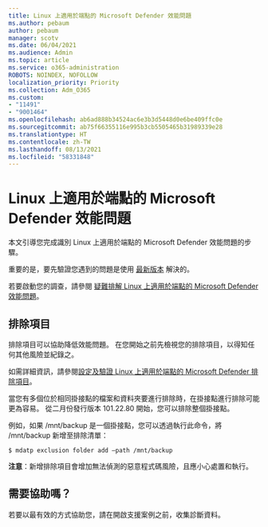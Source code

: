 ```yaml
---
title: Linux 上適用於端點的 Microsoft Defender 效能問題
ms.author: pebaum
author: pebaum
manager: scotv
ms.date: 06/04/2021
ms.audience: Admin
ms.topic: article
ms.service: o365-administration
ROBOTS: NOINDEX, NOFOLLOW
localization_priority: Priority
ms.collection: Adm_O365
ms.custom:
- "11491"
- "9001464"
ms.openlocfilehash: ab6ad888b34524ac6e3b3d5448d0e6be409ffc0e
ms.sourcegitcommit: ab75f66355116e995b3cb5505465b31989339e28
ms.translationtype: HT
ms.contentlocale: zh-TW
ms.lasthandoff: 08/13/2021
ms.locfileid: "58331848"
---
```

# <a name="performance-issues-for-microsoft-defender-for-endpoint-on-linux"></a>Linux 上適用於端點的 Microsoft Defender 效能問題

本文引導您完成識別 Linux 上適用於端點的 Microsoft Defender 效能問題的步驟。

重要的是，要先驗證您遇到的問題是使用 [最新版本](https://docs.microsoft.com/microsoft-365/security/defender-endpoint/linux-whatsnew) 解決的。 

若要啟動您的調查，請參閱 [疑難排解 Linux 上適用於端點的 Microsoft Defender 效能問題](https://docs.microsoft.com/microsoft-365/security/defender-endpoint/linux-support-perf)。

## <a name="exclusions"></a>排除項目

排除項目可以協助降低效能問題。 在您開始之前先檢視您的排除項目，以得知任何其他風險並紀錄之。

如需詳細資訊，請參閱[設定及驗證 Linux 上適用於端點的 Microsoft Defender 排除項目](https://docs.microsoft.com/microsoft-365/security/defender-endpoint/linux-exclusions)。

當您有多個位於相同掛接點的檔案和資料夾要進行排除時，在掛接點進行排除可能更為容易。 從二月份發行版本 101.22.80 開始，您可以排除整個掛接點。

例如，如果 /mnt/backup 是一個掛接點，您可以透過執行此命令，將 /mnt/backup 新增至排除清單：

`$ mdatp exclusion folder add –path /mnt/backup`

**注意**：新增排除項目會增加無法偵測的惡意程式碼風險，且應小心處置和執行。

## <a name="need-help"></a>需要協助嗎？

若要以最有效的方式協助您，請在開啟支援案例之前，收集診斷資料。

